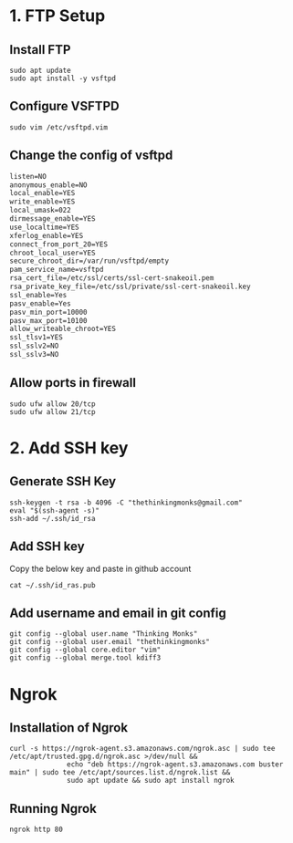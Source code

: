 # 1. FTP Setup

## Install FTP
```shell
sudo apt update
sudo apt install -y vsftpd
```

## Configure VSFTPD
```shell
sudo vim /etc/vsftpd.vim
```

## Change the config of vsftpd
```txt
listen=NO
anonymous_enable=NO
local_enable=YES
write_enable=YES
local_umask=022
dirmessage_enable=YES
use_localtime=YES
xferlog_enable=YES
connect_from_port_20=YES
chroot_local_user=YES
secure_chroot_dir=/var/run/vsftpd/empty
pam_service_name=vsftpd
rsa_cert_file=/etc/ssl/certs/ssl-cert-snakeoil.pem
rsa_private_key_file=/etc/ssl/private/ssl-cert-snakeoil.key
ssl_enable=Yes
pasv_enable=Yes
pasv_min_port=10000
pasv_max_port=10100
allow_writeable_chroot=YES
ssl_tlsv1=YES
ssl_sslv2=NO
ssl_sslv3=NO
```

## Allow ports in firewall
```shell
sudo ufw allow 20/tcp
sudo ufw allow 21/tcp
```
# 2. Add SSH key
## Generate SSH Key
```shell
ssh-keygen -t rsa -b 4096 -C "thethinkingmonks@gmail.com"
eval "$(ssh-agent -s)"
ssh-add ~/.ssh/id_rsa
```

## Add SSH key 
Copy the below key and paste in github account
```shell
cat ~/.ssh/id_ras.pub
```

## Add username and email in git config
```shell
git config --global user.name "Thinking Monks"
git config --global user.email "thethinkingmonks"
git config --global core.editor "vim"
git config --global merge.tool kdiff3
```

# Ngrok
## Installation of Ngrok
```shell
curl -s https://ngrok-agent.s3.amazonaws.com/ngrok.asc | sudo tee /etc/apt/trusted.gpg.d/ngrok.asc >/dev/null &&
              echo "deb https://ngrok-agent.s3.amazonaws.com buster main" | sudo tee /etc/apt/sources.list.d/ngrok.list &&
              sudo apt update && sudo apt install ngrok
```

## Running Ngrok
```shell
ngrok http 80
```
